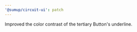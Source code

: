 ```yaml
---
'@sumup/circuit-ui': patch
---
```


Improved the color contrast of the tertiary Button's underline.
